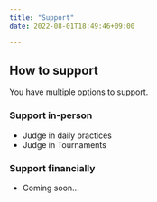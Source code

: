```yaml
---
title: "Support"
date: 2022-08-01T18:49:46+09:00

---
```

<!--more-->

## How to support
You have multiple options to support. 
### Support in-person
- Judge in daily practices
- Judge in Tournaments
### Support financially
- Coming soon...



